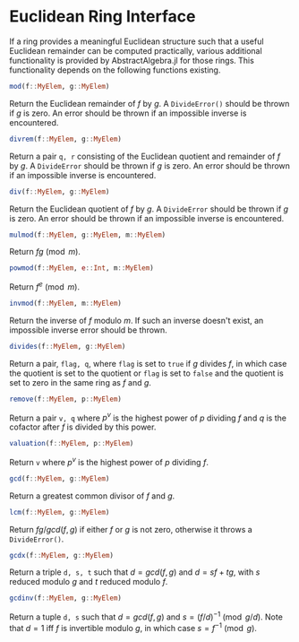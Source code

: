 # Euclidean Ring Interface

If a ring provides a meaningful Euclidean structure such that a useful Euclidean
remainder can be computed practically, various additional functionality is provided
by AbstractAlgebra.jl for those rings. This functionality depends on the following
functions existing.

```julia
mod(f::MyElem, g::MyElem)
```

Return the Euclidean remainder of $f$ by $g$. A `DivideError()` should be thrown if
$g$ is zero. An error should be thrown if an impossible inverse is encountered.

```julia
divrem(f::MyElem, g::MyElem)
```

Return a pair `q, r` consisting of the Euclidean quotient and remainder of $f$ by $g$.
A `DivideError` should be thrown if $g$ is zero. An error should be thrown if an
impossible inverse is encountered.

```julia
div(f::MyElem, g::MyElem)
```

Return the Euclidean quotient of $f$ by $g$. A `DivideError` should be thrown if $g$
is zero. An error should be thrown if an impossible inverse is encountered.

```julia
mulmod(f::MyElem, g::MyElem, m::MyElem)
```

Return $fg \pmod{m}$.

```julia
powmod(f::MyElem, e::Int, m::MyElem)
```

Return $f^e \pmod{m}$.

```julia
invmod(f::MyElem, m::MyElem)
```

Return the inverse of $f$ modulo $m$. If such an inverse doesn't exist, an impossible
inverse error should be thrown.

```julia
divides(f::MyElem, g::MyElem)
```

Return a pair, `flag, q`, where `flag` is set to `true` if $g$ divides $f$, in which
case the quotient is set to the quotient or `flag` is set to `false` and the quotient
is set to zero in the same ring as $f$ and $g$.

```julia
remove(f::MyElem, p::MyElem)
```

Return a pair `v, q` where $p^v$ is the highest power of $p$ dividing $f$ and $q$ is
the cofactor after $f$ is divided by this power.

```julia
valuation(f::MyElem, p::MyElem)
```

Return `v` where $p^v$ is the highest power of $p$ dividing $f$.

```julia
gcd(f::MyElem, g::MyElem)
```

Return a greatest common divisor of $f$ and $g$.

```julia
lcm(f::MyElem, g::MyElem)
```

Return $fg/gcd(f, g)$ if either $f$ or $g$ is not zero, otherwise it throws a
`DivideError()`.

```julia
gcdx(f::MyElem, g::MyElem)
```

Return a triple `d, s, t` such that $d = gcd(f, g)$ and $d = sf + tg$, with $s$ reduced
modulo $g$ and $t$ reduced modulo $f$.

```julia
gcdinv(f::MyElem, g::MyElem)
```

Return a tuple `d, s` such that $d = gcd(f, g)$ and $s = (f/d)^{-1} \pmod{g/d}$. Note
that $d = 1$ iff $f$ is invertible modulo $g$, in which case $s = f^{-1} \pmod{g}$.
